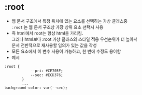 # :root
* 웹 문서 구조에서 특정 위치에 있는 요소를 선택하는 가상 클래스중   
  `:root` 는 웹 문서 구조상 가장 상위 요소 선택시 사용
* 즉 html에서 root는 항상 html을 가리킴.   
  그러나 html보다 :root 가상 클래스의 스타일 적용 우선순위가 더 높아서   
  문서 전반적으로 재사용할 임의가 있는 값을 작성
* 모든 요소에서 이 변수 사용이 가능하고, 한 번에 수정도 용이함
* 예시
```
:root {
            --pri: #CE705F;
            --sec: #ECD376;
        }
        ...
background-color: var(--sec);
```
